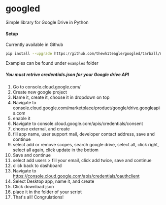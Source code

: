# googled

Simple library for Google Drive in Python


#### Setup
Currently available in Github
```bash
pip install --upgrade https://github.com/thewh1teagle/googled/tarball/main
```

Examples can be found under `examples` folder

##### You **must** retrive credentials.json for your Google drive API
1. Go to console.cloud.google.com/
2. Create new google project
3. Name it, create it, choose it in dropdown on top
4. Navigate to console.cloud.google.com/marketplace/product/google/drive.googleapis.com
5. enable it
6. Navigate to console.cloud.google.com/apis/credentials/consent
7. choose external, and create
8. fill app name, user support mail, developer contact address, save and  continue
9. select add or remove scopes, search google drive, select all, click right, select all again, click update in the bottom
10. Save and continue
11. select add users > fill your email, click add twice, save and continue
12. click back to dashboard
13. Navigate to https://console.cloud.google.com/apis/credentials/oauthclient
14. Select Desktop app, name it, and create
15. Click download json
16. place it in the folder of your script
17. That's all! Congrulations!


